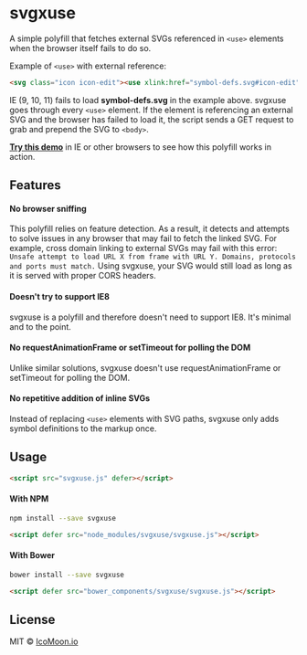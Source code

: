 # svgxuse

A simple polyfill that fetches external SVGs referenced in `<use>` elements when the browser itself fails to do so.

Example of `<use>` with external reference:
```html
<svg class="icon icon-edit"><use xlink:href="symbol-defs.svg#icon-edit"></use></svg>
```

IE (9, 10, 11) fails to load **symbol-defs.svg** in the example above. svgxuse goes through every `<use>` element. If the element is referencing an external SVG and the browser has failed to load it, the script sends a GET request to grab and prepend the SVG to `<body>`.

[**Try this demo**](https://icomoon.io/svgxuse-demo/) in IE or other browsers to see how this polyfill works in action.

## Features

#### No browser sniffing
This polyfill relies on feature detection. As a result, it detects and attempts to solve issues in any browser that may fail to fetch the linked SVG. For example, cross domain linking to external SVGs may fail with this error:
`Unsafe attempt to load URL X from frame with URL Y. Domains, protocols and ports must match.`
Using svgxuse, your SVG would still load as long as it is served with proper CORS headers.
#### Doesn't try to support IE8
svgxuse is a polyfill and therefore doesn't need to support IE8. It's minimal and to the point.
#### No requestAnimationFrame or setTimeout for polling the DOM
Unlike similar solutions, svgxuse doesn't use requestAnimationFrame or setTimeout for polling the DOM.
#### No repetitive addition of inline SVGs
Instead of replacing `<use>` elements with SVG paths, svgxuse only adds symbol definitions to the markup once.

## Usage

```html
<script src="svgxuse.js" defer></script>
```
#### With NPM
```bash
npm install --save svgxuse
```
```html
<script defer src="node_modules/svgxuse/svgxuse.js"></script>
```
#### With Bower
```bash
bower install --save svgxuse
```
```html
<script defer src="bower_components/svgxuse/svgxuse.js"></script>
```

## License

MIT &copy; [IcoMoon.io](https://icomoon.io)

